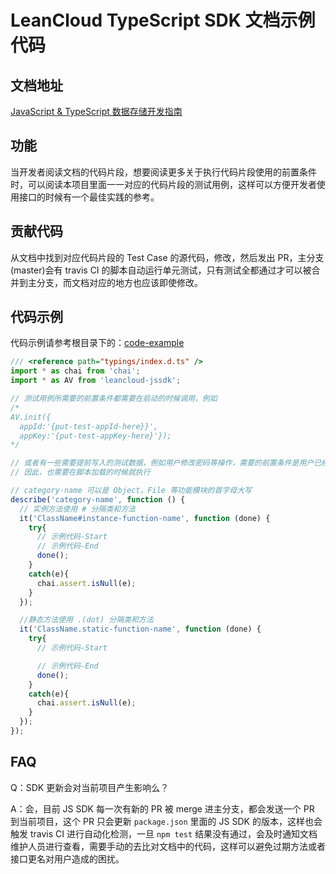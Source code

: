 # LeanCloud TypeScript SDK 文档示例代码

## 文档地址
[JavaScript & TypeScript 数据存储开发指南](https://leancloud.cn/docs/leanstorage_guide-js.html)


## 功能
当开发者阅读文档的代码片段，想要阅读更多关于执行代码片段使用的前置条件时，可以阅读本项目里面一一对应的代码片段的测试用例，这样可以方便开发者使用接口的时候有一个最佳实践的参考。


## 贡献代码
从文档中找到对应代码片段的 Test Case 的源代码，修改，然后发出 PR，主分支(master)会有 travis CI 的脚本自动运行单元测试，只有测试全都通过才可以被合并到主分支，而文档对应的地方也应该即使修改。

## 代码示例
代码示例请参考根目录下的：[code-example](code-example.ts)

```ts
/// <reference path="typings/index.d.ts" />
import * as chai from 'chai';
import * as AV from 'leancloud-jssdk';

// 测试用例所需要的前置条件都需要在启动的时候调用，例如
/*
AV.init({
  appId:'{put-test-appId-here}}',
  appKey:'{put-test-appKey-here}'});
*/

// 或者有一些需要提前写入的测试数据，例如用户修改密码等操作，需要的前置条件是用户已经存在
// 因此，也需要在脚本加载的时候就执行

// category-name 可以是 Object，File 等功能模块的首字母大写
describe('category-name', function () {
  // 实例方法使用 # 分隔类和方法
  it('ClassName#instance-function-name', function (done) {
    try{
      // 示例代码-Start
      // 示例代码-End
      done();
    }
    catch(e){
      chai.assert.isNull(e);
    }
  });

  //静态方法使用 .(dot) 分隔类和方法
  it('ClassName.static-function-name', function (done) {
    try{
      // 示例代码-Start

      // 示例代码-End
      done();
    }
    catch(e){
      chai.assert.isNull(e);
    }
  });
});

```

## FAQ
Q：SDK 更新会对当前项目产生影响么？

A：会，目前 JS SDK 每一次有新的 PR 被 merge 进主分支，都会发送一个 PR 到当前项目，这个 PR 只会更新 `package.json` 里面的 JS SDK 的版本，这样也会触发 travis CI 进行自动化检测，一旦 `npm test` 结果没有通过，会及时通知文档维护人员进行查看，需要手动的去比对文档中的代码，这样可以避免过期方法或者接口更名对用户造成的困扰。